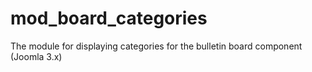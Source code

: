 # mod_board_categories

The module for displaying categories for the bulletin board component (Joomla 3.x)

